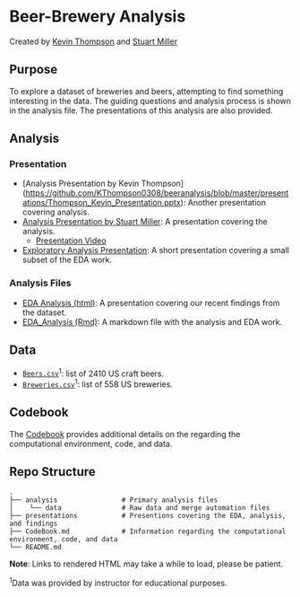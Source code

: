 # Beer-Brewery Analysis

Created by [Kevin Thompson](https://github.com/KThompson0308) and [Stuart Miller](https://github.com/sjmiller8182)

## Purpose

To explore a dataset of breweries and beers, attempting to find something interesting in the data. The guiding questions and analysis process is shown in the analysis file. The presentations of this analysis are also provided.

## Analysis 

### Presentation

* [Analysis Presentation by Kevin Thompson]
(https://github.com/KThompson0308/beeranalysis/blob/master/presentations/Thompson_Kevin_Presentation.pptx): Another presentation covering analysis.
* [Analysis Presentation by Stuart Miller](https://github.com/KThompson0308/beeranalysis/blob/master/presentations/Analysis_Presentation_Stuart_Miller.pdf): A presentation covering the analysis.
  * [Presentation Video](https://youtu.be/E9f5CHflCzM)
* [Exploratory Analysis Presentation](http://htmlpreview.github.io/?https://github.com/KThompson0308/beeranalysis/blob/master/presentations/eda_presentation.html): A short presentation covering a small subset of the EDA work.

### Analysis Files

* [EDA Analysis (html)](http://htmlpreview.github.io/?https://github.com/KThompson0308/beeranalysis/blob/master/analysis/eda_analysis.html): A presentation covering our recent findings from the dataset. 
* [EDA_Analysis (Rmd)](https://github.com/KThompson0308/beeranalysis/blob/master/analysis/eda_analysis.Rmd): A markdown file with the analysis and EDA work.

## Data

* [`Beers.csv`](https://github.com/KThompson0308/beeranalysis/blob/master/analysis/data/Beers.csv)<sup>1</sup>: list of 2410 US craft beers.
* [`Breweries.csv`](https://github.com/KThompson0308/beeranalysis/blob/master/analysis/data/Breweries.csv)<sup>1</sup>: list of 558 US breweries.

## Codebook

The [Codebook](https://github.com/KThompson0308/beeranalysis/blob/master/CodeBook.md) provides additional details on the regarding the computational environment, code, and data.

## Repo Structure
    .
    ├── analysis                # Primary analysis files
    │    └── data               # Raw data and merge automation files
    ├── presentations           # Presentions covering the EDA, analysis, and findings
    ├── CodeBook.md             # Information regarding the computational environment, code, and data
    └── README.md

**Note**: Links to rendered HTML may take a while to load, please be patient.

<sup>1</sup>Data was provided by instructor for educational purposes.
